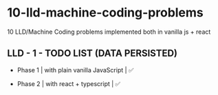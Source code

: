 # 10-lld-machine-coding-problems

10 LLD/Machine Coding problems implemented both in vanilla js + react

## LLD - 1 - TODO LIST (DATA PERSISTED)

- Phase 1 | with plain vanilla JavaScript | ✅

- Phase 2 | with react + typescript | ✅
